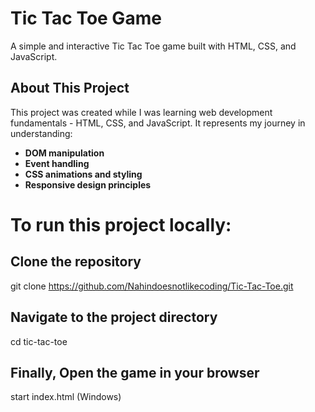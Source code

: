 # Tic Tac Toe Game

A simple and interactive Tic Tac Toe game built with HTML, CSS, and JavaScript.

## About This Project

This project was created while I was learning web development fundamentals - HTML, CSS, and JavaScript. It represents my journey in understanding:

- **DOM manipulation**
- **Event handling** 
- **CSS animations and styling**
- **Responsive design principles**


# To run this project locally:

## Clone the repository
git clone https://github.com/Nahindoesnotlikecoding/Tic-Tac-Toe.git

## Navigate to the project directory
cd tic-tac-toe

## Finally, Open the game in your browser
start index.html (Windows)
